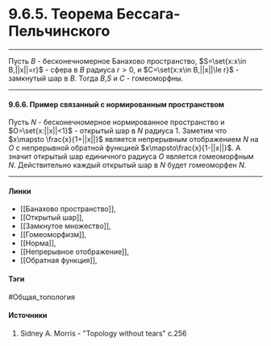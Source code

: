 # 9.6.5. Теорема Бессага-Пельчинского
***
Пусть $B$ - бесконечномерное Банахово пространство, $S=\set{x:x\in B,||x||=r}$ - сфера в $B$ радиуса $r>0$, и $C=\set{x:x\in B,||x||\le r}$ - замкнутый шар в $B$. Тогда $B$,$S$ и $C$ - гомеоморфны.
***
#### 9.6.6. Пример связанный с нормированным пространством
Пусть $N$ - бесконечномерное нормированное пространство и $O=\set{x:||x||<1}$ - открытый шар в $N$ радиуса $1$. Заметим что $x\mapsto \frac{x}{1+||x||}$ является непрерывным отображением $N$ на $O$ с непрерывной обратной функцией $x\mapsto\frac{x}{1-||x||}$. А значит открытый шар единичного радиуса $O$ является гомеоморфным $N$. Действительно каждый открытый шар в $N$ будет гомеоморфен $N$.
***
#### Линки
- [[Банахово пространство]],
- [[Открытый шар]],
- [[Замкнутое множество]],
- [[Гомеоморфизм]],
- [[Норма]],
- [[Непрерывное отображение]],
- [[Обратная функция]],
#### Тэги
 #Общая_топология 
#### Источники
1. Sidney A. Morris - "Topology without tears" c.256
